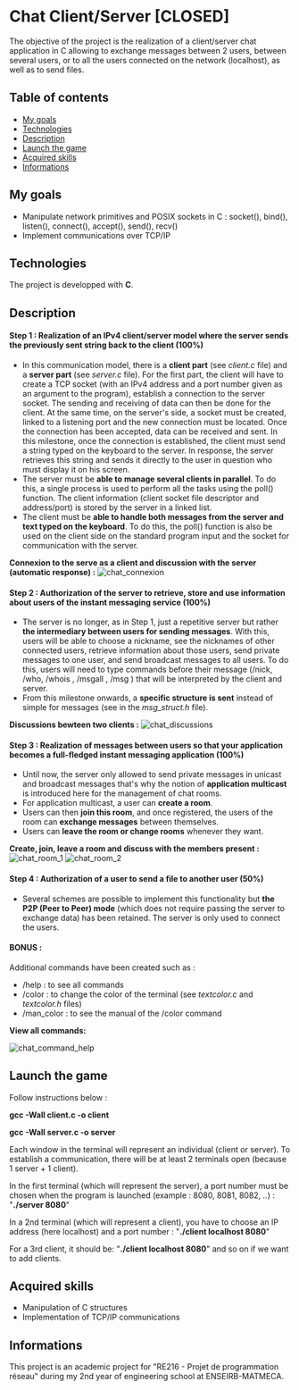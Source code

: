 # Chat Client/Server [CLOSED]
The objective of the project is the realization of a client/server chat application in C allowing to exchange messages between 2 users, between several users, or to all the users connected on the network (localhost), as well as to send files.

## Table of contents
* [My goals](#my-goals)
* [Technologies](#technologies)
* [Description](#description)
* [Launch the game](#launch-the-game)
* [Acquired skills](#acquired-skills)
* [Informations](#informations)

## My goals
- Manipulate network primitives and POSIX sockets in C : socket(), bind(), listen(), connect(), accept(), send(), recv() 
- Implement communications over TCP/IP 

## Technologies
The project is developped with **C**.

## Description

#### Step 1 : Realization of an IPv4 client/server model where the server sends the previously sent string back to the client (100%)
- In this communication model, there is a **client part** (see _client.c_ file) and a **server part** (see _server.c_ file). For the first part, the client will have to create a TCP socket (with an IPv4 address and a port number given as an argument to the program), establish a connection to the server socket. The sending and receiving of data can then be done for the client. At the same time, on the server's side, a socket must be created, linked to a listening port and the new connection must be located. Once the connection has been accepted, data can be received and sent. In this milestone, once the connection is established, the client must send a string typed on the keyboard to the server. In response, the server retrieves this string and sends it directly to the user in question who must display it on his screen.
- The server must be **able to manage several clients in parallel**. To do this, a single process is used to perform all the tasks using the poll() function. The client information (client socket file descriptor and address/port) is stored by the server in a linked list.
- The client must be **able to handle both messages from the server and text typed on the keyboard**. To do this, the poll() function is also be used on the client side on the standard program input and the socket for communication with the server.

**Connexion to the serve as a client and discussion with the server (automatic response) :**
![chat_connexion](https://user-images.githubusercontent.com/56866008/116995572-84746280-acda-11eb-9876-9bf74c3b06ba.png)


#### Step 2 : Authorization of the server to retrieve, store and use information about users of the instant messaging service (100%)
- The server is no longer, as in Step 1, just a repetitive server but rather **the intermediary between users for sending messages**. With this, users will be able to choose a nickname, see the nicknames of other connected users, retrieve information about those users, send private messages to one user, and send broadcast messages to all users. To do this, users will need to type commands before their message (/nick, /who, /whois , /msgall , /msg ) that will be interpreted by the client and server.
- From this milestone onwards, a **specific structure is sent** instead of simple for messages (see in the _msg_struct.h_ file).

**Discussions bewteen two clients :**
![chat_discussions](https://user-images.githubusercontent.com/56866008/116995577-850cf900-acda-11eb-81ca-967c4a8b67e6.png)

#### Step 3 : Realization of messages between users so that your application becomes a full-fledged instant messaging application (100%)
- Until now, the server only allowed to send private messages in unicast and broadcast messages that's why the notion of **application multicast** is introduced here for the management of chat rooms.
- For application multicast, a user can **create a room**.
- Users can then **join this room**, and once registered, the users of the room can **exchange messages** between themselves.
- Users can **leave the room or change rooms** whenever they want.

**Create, join, leave a room and discuss with the members present :**
![chat_room_1](https://user-images.githubusercontent.com/56866008/116995580-85a58f80-acda-11eb-8996-15bc5c16b016.png)
![chat_room_2](https://user-images.githubusercontent.com/56866008/116995581-85a58f80-acda-11eb-9267-4458b1b5244f.png)

#### Step 4 : Authorization of a user to send a file to another user (50%)
- Several schemes are possible to implement this functionality but **the P2P (Peer to Peer) mode** (which does not require passing the server to exchange data) has been retained. The server is only used to connect the users.

#### BONUS :
Additional commands have been created such as :
- /help : to see all commands
- /color : to change the color of the terminal (see _textcolor.c_ and _textcolor.h_ files)
- /man_color : to see the manual of the /color command

**View all commands:**

![chat_command_help](https://user-images.githubusercontent.com/56866008/116995576-850cf900-acda-11eb-8563-1cfb3d174559.png)

## Launch the game
Follow instructions below :

**gcc -Wall client.c -o client**

**gcc -Wall server.c -o server**

Each window in the terminal will represent an individual (client or server). To establish a communication, there will be at least 2 terminals open (because 1 server + 1 client).

In the first terminal (which will represent the server), a port number must be chosen when the program is launched (example : 8080, 8081, 8082, ..) : "**./server 8080**"

In a 2nd terminal (which will represent a client), you have to choose an IP address (here localhost) and a port number : "**./client localhost 8080**"

For a 3rd client, it should be: "**./client localhost 8080**" and so on if we want to add clients.

## Acquired skills
- Manipulation of C structures
- Implementation of TCP/IP communications 

## Informations
This project is an academic project for "RE216 - Projet de programmation réseau" during my 2nd year of engineering school at ENSEIRB-MATMECA.

